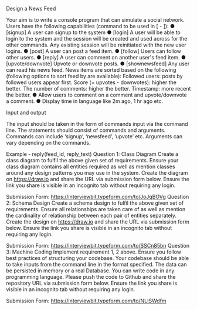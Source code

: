 Design a News Feed

Your aim is to write a console program that can simulate a social network.
Users have the following capabilities (command to be used in [ - ]):
● [signup] A user can signup to the system
● [login] A user will be able to login to the system and the session will be created and used across for the other commands. Any existing session will be reinitiated with the new user logins.
● [post] A user can post a feed item.
● [follow] Users can follow other users.
● [reply] A user can comment on another user's feed item.
● [upvote/downvote] Upvote or downvote posts.
● [shownewsfeed] Any user can read his news feed. News items are sorted based on the following (following options to sort feed by are available):
Followed users: posts by followed users appear first.
Score (= upvotes - downvotes): higher the better.
The number of comments: higher the better.
Timestamp: more recent the better.
● Allow users to comment on a comment and upvote/downvote a comment.
● Display time in language like 2m ago, 1 hr ago etc.

Input and output

The input should be taken in the form of commands input via the command line. The statements should consist of commands and arguments. Commands can include ‘signup’, ‘newsfeed’, ‘upvote’ etc. Arguments can vary depending on the commands.

Example - reply(feed_id, reply_text)
Question 1: Class Diagram
Create a class diagram to fulfil the above given set of requirements. Ensure your class diagram contains all entities required as well as mention classes around any design patterns you may use in the system. Create the diagram on https://draw.io and share the URL via submission form below. Ensure the link you share is visible in an incognito tab without requiring any login.

Submission Form: https://interviewbit.typeform.com/to/JoJqBOVg
Question 2: Schema Design
Create a schema design to fulfil the above given set of requirements. Ensure all relationships are taken care of as well as mention the cardinality of relationship between each pair of entities separately. Create the design on https://draw.io and share the URL via submission form below. Ensure the link you share is visible in an incognito tab without requiring any login.


Submission Form: https://interviewbit.typeform.com/to/SSCn85bn
Question 3: Machine Coding
Implement requirement 1, 2 above. Ensure you follow best practices of structuring your codebase. Your codebase should be able to take inputs from the command line in the format specified. The data can be persisted in memory or a real Database. You can write code in any programming language. Please push the code to Github and share the repository URL via submission form below. Ensure the link you share is visible in an incognito tab without requiring any login.

Submission Form: https://interviewbit.typeform.com/to/NLISWdfm 
